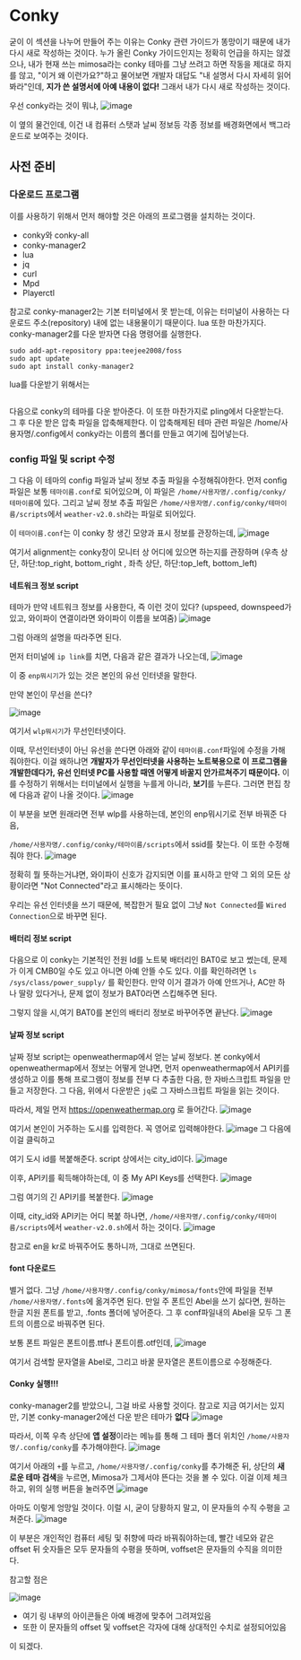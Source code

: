 # Conky
굳이 이 섹션을 나누어 만들어 주는 이유는 Conky 관련 가이드가 똥망이기 때문에 내가 다시 새로 작성하는 것이다. 
누가 올린 Conky 가이드인지는 정확히 언급을 하지는 않겠으나, 내가 현재 쓰는 mimosa라는 conky 테마를 그냥 쓰려고 하면 작동을 제대로 하지를 않고, "이거 왜 이런가요?"하고 물어보면 개발자 대답도 "내 설명서 다시 자세히 읽어봐라"인데, **지가 쓴 설명서에 아예 내용이 없다!**
그래서 내가 다시 새로 작성하는 것이다.

우선 conky라는 것이 뭐냐,
![image](https://github.com/user-attachments/assets/8ccba47a-4904-4350-a33f-5951dab8e63d)

이 옆의 물건인데, 이건 내 컴퓨터 스탯과 날씨 정보등 각종 정보를 배경화면에서 백그라운드로 보여주는 것이다. 

## 사전 준비
### 다운로드 프로그램
이를 사용하기 위해서 먼저 해야할 것은 아래의 프로그램을 설치하는 것이다.
- conky와 conky-all
- conky-manager2
- lua
- jq 
- curl
- Mpd
- Playerctl

참고로 conky-manager2는 기본 터미널에서 못 받는데, 이유는 터미널이 사용하는 다운로드 주소(repository) 내에 없는 내용물이기 때문이다. lua 또한 마찬가지다.
conky-manager2를 다운 받자면 다음 명령어를 실행한다. 
```
sudo add-apt-repository ppa:teejee2008/foss
sudo apt update
sudo apt install conky-manager2
```
lua를 다운받기 위해서는 
```

```
다음으로 conky의 테마를 다운 받아준다. 이 또한 마찬가지로 pling에서 다운받는다. 그 후 다운 받은 압축 파일을 압축해제한다.
이 압축해제된 테마 관련 파일은 /home/사용자명/.config에서 conky라는 이름의 폴더를 만들고 여기에 집어넣는다.

### config 파일 및 script 수정
그 다음 이 테마의 config 파일과 날씨 정보 추출 파일을 수정해줘야한다. 
먼저 config파일은 보통 `테마이름.conf`로 되어있으며, 이 파일은 `/home/사용자명/.config/conky/테마이름`에 있다.
그리고 날씨 정보 추출 파일은 `/home/사용자명/.config/conky/테마이름/scripts`에서 `weather-v2.0.sh`라는 파일로 되어있다.

이 `테마이름.conf`는 이 conky 창 생긴 모양과 표시 정보를 관장하는데, 
![image](https://github.com/user-attachments/assets/d8a04a42-ee99-45ed-8aae-453cd51c9602)

여기서 alignment는 conky창이 모니터 상 어디에 있으면 하는지를 관장하며 (우측 상단, 하단:top_right, bottom_right , 좌측 상단, 하단:top_left, bottom_left)

#### 네트워크 정보 script
테마가 만약 네트워크 정보를 사용한다, 즉 이런 것이 있다? (upspeed, downspeed가 있고, 와이파이 연결이라면 와이파이 이름을 보여줌)
![image](https://github.com/user-attachments/assets/d4a4fe98-3189-49da-913a-3273aa49cc9f)

그럼 아래의 설명을 따라주면 된다.

먼저 터미널에 `ip link`를 치면, 다음과 같은 결과가 나오는데, 
![image](https://github.com/user-attachments/assets/3fd57a31-d84b-4982-aea1-40ed327bae01)

이 중 `enp뭐시기`가 있는 것은 본인의 유선 인터넷을 말한다. 

만약 본인이 무선을 쓴다? 

![image](https://github.com/user-attachments/assets/8b91b366-bee1-4162-8f03-7ef0a6751690)

여기서 `wlp뭐시기`가 무선인터넷이다. 

이때, 무선인터넷이 아닌 유선을 쓴다면 아래와 같이 `테마이름.conf`파일에 수정을 가해줘야한다. 이걸 왜하냐면 **개발자가 무선인터넷을 사용하는 노트북용으로 이 프로그램을 개발한데다가, 유선 인터넷 PC를 사용할 때엔 어떻게 바꿀지 안가르쳐주기 때문이다.**
이를 수정하기 위해서는 터미널에서 실행을 누를게 아니라, **보기**를 누른다. 그러면 편집 창에 다음과 같이 나올 것이다.
![image](https://github.com/user-attachments/assets/98d9e980-de62-4c42-ac48-6fb3d18d3b4c)

이 부분을 보면 원래라면 전부 wlp를 사용하는데, 본인의 enp뭐시기로 전부 바꿔준 다음, 

`/home/사용자명/.config/conky/테마이름/scripts`에서 ssid를 찾는다. 이 또한 수정해줘야 한다.
![image](https://github.com/user-attachments/assets/20f72b98-fe2f-4a31-8b17-4f223bbab0ae)

정확히 뭘 뜻하는거냐면, 와이파이 신호가 감지되면 이를 표시하고 만약 그 외의 모든 상황이라면 "Not Connected"라고 표시해라는 뜻이다.

우리는 유선 인터넷을 쓰기 때문에, 복잡한거 필요 없이 그냥 `Not Connected`를 `Wired Connection`으로 바꾸면 된다. 

#### 배터리 정보 script
다음으로 이 conky는 기본적인 전원 Id를 노트북 배터리인 BAT0로 보고 썼는데, 문제가 이게 CMB0일 수도 있고 아니면 아예 안뜰 수도 있다. 
이를 확인하려면 
```ls /sys/class/power_supply/```
를 확인한다. 만약 이거 결과가 아예 안뜨거나, AC만 하나 딸랑 있다거나, 문제 없이 정보가 BAT0라면 스킵해주면 된다.

그렇지 않을 시,여기 BAT0를 본인의 배터리 정보로 바꾸어주면 끝난다.
![image](https://github.com/user-attachments/assets/bf33f121-3224-4eb0-b46f-bb5bf9c98ea9)

#### 날짜 정보 script
날짜 정보 script는 openweathermap에서 얻는 날씨 정보다. 
본 conky에서 openweathermap에서 정보는 어떻게 얻냐면, 먼저 openweathermap에서 API키를 생성하고 이를 통해 프로그램이 정보를 전부 다 추출한 다음, 한 자바스크립트 파일을 만들고 저장한다.
그 다음, 위에서 다운받은 `jq`로 그 자바스크립트 파일을 읽는 것이다.

따라서, 제일 먼저 https://openweathermap.org 로 들어간다.
![image](https://github.com/user-attachments/assets/bc642877-f54e-4c71-94ec-abf3d80b488c)

여기서 본인이 거주하는 도시를 입력한다. 꼭 영어로 입력해야한다. 
![image](https://github.com/user-attachments/assets/b6189320-58c0-463c-9b03-97a6a0008549)
그 다음에 이걸 클릭하고

여기 도시 id를 복붙해준다. script 상에서는 city_id이다.
![image](https://github.com/user-attachments/assets/c9554533-3a8a-453e-8bcd-1d9e96827f9c)

이후, API키를 획득해야하는데, 이 중 My API Keys를 선택한다.
![image](https://github.com/user-attachments/assets/e6865238-adab-41a6-8d72-f55eeb1a7694)

그럼 여기의 긴 API키를 복붙한다. 
![image](https://github.com/user-attachments/assets/143fa83d-81f7-4020-b1a6-bac078309abb)

이때, city_id와 API키는 어디 복붙 하나면, `/home/사용자명/.config/conky/테마이름/scripts`에서 `weather-v2.0.sh`에서 하는 것이다. 
![image](https://github.com/user-attachments/assets/ff348d9a-a13d-435e-a154-c92dedbb4338)

참고로 en을 kr로 바꿔주어도 통하니까, 그대로 쓰면된다.
#### font 다운로드
별거 없다. 그냥 
`/home/사용자명/.config/conky/mimosa/fonts`안에 파일을 전부 
`/home/사용자명/.fonts`에 옮겨주면 된다. 
만일 주 폰트인 Abel을 쓰기 싫다면, 원하는 한글 지원 폰트를 받고, .fonts 폴더에 넣어준다. 
그 후 conf파일내의 Abel을 모두 그 폰트의 이름으로 바꿔주면 된다. 

보통 폰트 파일은 폰트이름.ttf나 폰트이름.otf인데, 
![image](https://github.com/user-attachments/assets/32db8529-e6ea-44c6-81a4-8c1d0c2d9ffc)

여기서 검색할 문자열을 Abel로, 그리고 바꿀 문자열은 폰트이름으로 수정해준다.

#### Conky 실행!!!
conky-manager2를 받았으니, 그걸 바로 사용할 것이다.
참고로 지금 여기서는 있지만, 기본 conky-manager2에선 다운 받은 테마가 **없다**
![image](https://github.com/user-attachments/assets/00cc9e97-b43e-4935-a4b5-8b7e058de34b)

따라서, 이쪽 우측 상단에 **앱 설정**이라는 메뉴를 통해 그 테마 폴더 위치인 `/home/사용자명/.config/conky`를 추가해야한다.
![image](https://github.com/user-attachments/assets/b34a2697-da62-43ab-bdc9-a6894a908d34)

여기서 아래의 `+`를 누르고, `/home/사용자명/.config/conky`를 추가해준 뒤, 상단의 **새로운 테마 검색**을 누르면, Mimosa가 그제서야 뜬다는 것을 볼 수 있다.
이걸 이제 체크하고, 위의 실행 버튼을 눌러주면
![image](https://github.com/user-attachments/assets/a6ad936d-4ba4-489f-a962-40afafa031a3)

아마도 이렇게 엉망일 것이다. 
이럴 시, 굳이 당황하지 말고, 이 문자들의 수직 수평을 고쳐준다. 
![image](https://github.com/user-attachments/assets/de9c0c69-1247-416b-a967-45e96160ee53)

이 부분은 개인적인 컴퓨터 세팅 및 취향에 따라 바꿔줘야하는데, 빨간 네모와 같은 offset 뒤 숫자들은 모두 문자들의 수평을 뜻하며, voffset은 문자들의 수직을 의미한다. 

참고할 점은 

![image](https://github.com/user-attachments/assets/d83905c2-7fa7-453d-bc94-61ec511bc1b9)


- 여기 링 내부의 아이콘들은 아예 배경에 맞추어 그려져있음
- 또한 이 문자들의 offset 및 voffset은 각자에 대해 상대적인 수치로 설정되어있음

이 되겠다.
